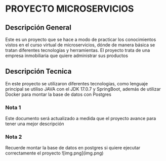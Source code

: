 <h1> PROYECTO MICROSERVICIOS</h1>
<h2>Descripción General</h2>
<p1>Este es un proyecto que se hace a modo de practicar
los conocimientos vistos en el curso virtual de microservicios,
dónde de manera básica se tratan diferentes tecnologías y herramientas.
El proyecto trata de una empresa inmobiliaria que quiere administrar sus productos</p1>

<h2>Descripción Tecnica</h2>
<p1>En este proyecto se utilizaron diferentes tecnologias, como lenguaje principal
se utiliso JAVA con el JDK 17.0.7 y SpringBoot, además de utilizar Docker para montar
la base de datos con Postgres</p1>

<h3>Nota 1</h3>
<p1> Este documento será actualizado a medida que el proyecto avance para tener una mejor descripción</p1>

<h3>Nota 2</h3>
<p1>Recuerde montar la base de datos en postgres si quiere ejecutar correctamente el proyecto </p1>![img.png](img.png)